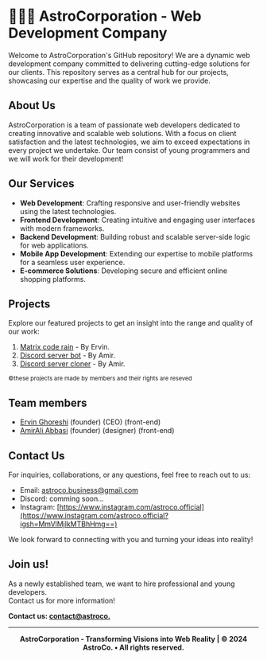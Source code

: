 # 👨🏽‍🚀 AstroCorporation - Web Development Company

Welcome to AstroCorporation's GitHub repository! We are a dynamic web development company committed to delivering cutting-edge solutions for our clients. This repository serves as a central hub for our projects, showcasing our expertise and the quality of work we provide.

## About Us

AstroCorporation is a team of passionate web developers dedicated to creating innovative and scalable web solutions. With a focus on client satisfaction and the latest technologies, we aim to exceed expectations in every project we undertake.
Our team consist of young programmers and we will work for their development!

## Our Services

- **Web Development**: Crafting responsive and user-friendly websites using the latest technologies.
- **Frontend Development**: Creating intuitive and engaging user interfaces with modern frameworks.
- **Backend Development**: Building robust and scalable server-side logic for web applications.
- **Mobile App Development**: Extending our expertise to mobile platforms for a seamless user experience.
- **E-commerce Solutions**: Developing secure and efficient online shopping platforms.

## Projects

Explore our featured projects to get an insight into the range and quality of our work:

1. [Matrix code rain](https://github.com/ErvinGh88/Matrix-Code-Rain) - By Ervin.
2. [Discord server bot](https://github.com/AmirAliAbbasi/Persian-Bot) - By Amir.
3. [Discord server cloner](https://github.com/AmirAliAbbasi/Persian-Cloner) - By Amir.

<sub>&copy;these projects are made by members and their rights are reseved
## Team members</sub>

- [Ervin Ghoreshi](https://github.com/ErvinGh88) (founder) (CEO) (front-end)
- [AmirAli Abbasi](https://github.com/AmirAliAbbasi) (founder) (designer) (front-end)

## Contact Us

For inquiries, collaborations, or any questions, feel free to reach out to us:

- Email: [astroco.business@gmail.com](https://mail.google.com/mail/u/0/#search/in%3Asent+astroco.business%40gmail.com?compose=jrjtXMmZJSJmqVbtBSJmfXrmWckqVJfGdrWZQNTNlBcdVkxCKDvVvHjvktlwKxtxmkspLXfk)
- Discord: comming soon...
- Instagram: [https://www.instagram.com/astroco.official](https://www.instagram.com/astroco.official?igsh=MmVlMjlkMTBhHmg==)

We look forward to connecting with you and turning your ideas into reality!

## Join us!

As a newly established team, we want to hire professional and young developers.<br>
Contact us for more information!


**Contact us: [contact@astroco.](https://mail.google.com/mail/u/0/#search/in%3Asent+astroco.business%40gmail.com?compose=jrjtXMmZJSJmqVbtBSJmfXrmWckqVJfGdrWZQNTNlBcdVkxCKDvVvHjvktlwKxtxmkspLXfk)**

---
<section align="center">
<b>AstroCorporation - Transforming Visions into Web Reality | &copy; 2024 AstroCo.  •  All rights reserved.</b>
</section>
